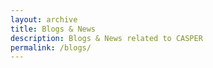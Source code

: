 ```yaml
---
layout: archive
title: Blogs & News
description: Blogs & News related to CASPER
permalink: /blogs/
---
```


<!-- Content here would show up above your list of posts -->
